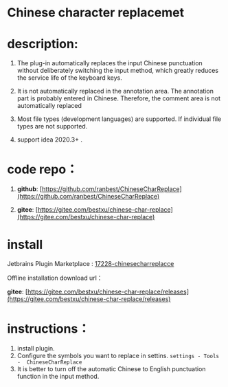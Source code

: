 # Chinese character replacemet

# description:
 1. The plug-in automatically replaces the input Chinese punctuation without deliberately switching the input method, which greatly reduces the service life of the keyboard keys.


 2. It is not automatically replaced in the annotation area. The annotation part is probably entered in Chinese. Therefore, the comment area is not automatically replaced


 3. Most file types (development languages) are supported. If individual file types are not supported.


 4. support idea 2020.3+ .

# code repo：

1) **github**: [https://github.com/ranbest/ChineseCharReplace](https://github.com/ranbest/ChineseCharReplace)


2) **gitee**: [https://gitee.com/bestxu/chinese-char-replace](https://gitee.com/bestxu/chinese-char-replace)


# install

  Jetbrains Plugin Marketplace : [17228-chinesecharreplacce](https://plugins.jetbrains.com/plugin/17228-chinesecharreplacce)

  Offline installation download url：

  **gitee**: [https://gitee.com/bestxu/chinese-char-replace/releases](https://gitee.com/bestxu/chinese-char-replace/releases)



# instructions：
1. install plugin.
2. Configure the symbols you want to replace in settins.
   `
	settings - Tools -  ChineseCharReplace 
	`
3. It is better to turn off the automatic Chinese to English punctuation function in the input method.



  